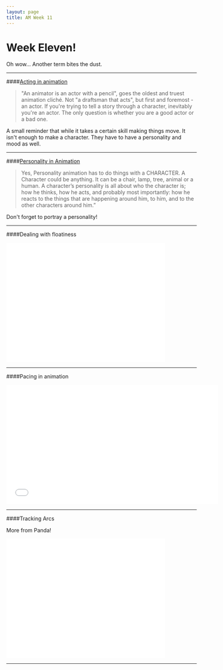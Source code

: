 ```yaml
---
layout: page
title: AM Week 11
---
```


# Week Eleven!

Oh wow... Another term bites the dust.

----

####[Acting in animation](http://www.animationarena.com/acting-and-animation.html)

>"An animator is an actor with a pencil", goes the oldest and truest animation cliché. Not "a draftsman that acts", but first and foremost - an actor. If you're trying to tell a story through a character, inevitably you're an actor. The only question is whether you are a good actor or a bad one.

A small reminder that while it takes a certain skill making things move. It isn't enough to make a character. They have to have a personality and mood as well.

----

####[Personality in Animation](http://animationsupplement.com/index.php/articles/38-personality-animation)

>Yes, Personality animation has to do things with a CHARACTER. A Character could be anything. It can be a chair, lamp, tree, animal or a human.  A character’s personality is all about who the character is; how he thinks, how he acts, and probably most importantly: how he reacts to the things that are happening around him, to him, and to the other characters around him.”

Don't forget to portray a personality!

----

####Dealing with floatiness

<div class="js-video [vimeo, widescreen]"><iframe width="420" height="315" src="//www.youtube-nocookie.com/embed/mbb92TduBPg?rel=0" frameborder="0" allowfullscreen></iframe></div>

----

####Pacing in animation

<div class="js-video [vimeo, widescreen]"><iframe width="560" height="315" src="//www.youtube-nocookie.com/embed/q26oOz63COY?rel=0" frameborder="0" allowfullscreen></iframe></div>

----

####Tracking Arcs

More from Panda!

<div class="js-video [vimeo, widescreen]"><iframe width="420" height="315" src="//www.youtube-nocookie.com/embed/uv6SA2wn6zo?rel=0" frameborder="0" allowfullscreen></iframe></div>

----
